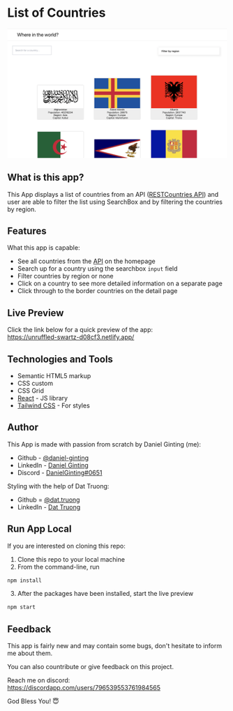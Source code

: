 # List of Countries

![](./Screenshot.png)

## What is this app?

This App displays a list of countries from an API ([RESTCountries API](https://restcountries.com/)) and user are able to filter the list using SearchBox and by filtering the countries by region.


## Features

What this app is capable:

- See all countries from the [API](https://restcountries.com/) on the homepage
- Search up for a country using the searchbox `input` field
- Filter countries by region or none
- Click on a country to see more detailed information on a separate page
- Click through to the border countries on the detail page
<!-- - Toggle the color scheme between light and dark mode *(optional)* -->


## Live Preview

Click the link below for a quick preview of the app:\
https://unruffled-swartz-d08cf3.netlify.app/


## Technologies and Tools

- Semantic HTML5 markup
- CSS custom
- CSS Grid
- [React](https://reactjs.org/) - JS library
- [Tailwind CSS](https://tailwindcss.com) - For styles



## Author

This App is made with passion from scratch by Daniel Ginting (me):
<!-- - Website - [Add your name here](https://www.your-site.com) -->
- Github - [@daniel-ginting](https://github.com/daniel-ginting)
- LinkedIn - [Daniel Ginting](https://www.linkedin.com/in/daniel-ginting-409813224/)
- Discord - [DanielGinting#0651](https://discordapp.com/users/796539553761984565)

Styling with the help of Dat Truong:
- Github = [@dat.truong](https://github.com/dat-truong196nt)
- LinkedIn - [Dat Truong](https://www.linkedin.com/in/truongquocdat196nt)

## Run App Local
If you are interested on cloning this repo:
1. Clone this repo to your local machine
2. From the command-line, run
```bash
npm install
``` 

3. After the packages have been installed, start the live preview
```bash
npm start
```

## Feedback

This app is fairly new and may contain some bugs, don't hesitate to inform me about them.

You can also countribute or give feedback on this project.

Reach me on discord:\
https://discordapp.com/users/796539553761984565

God Bless You! 😇
